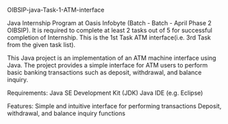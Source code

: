 OIBSIP-java-Task-1-ATM-interface

Java Internship Program at Oasis Infobyte (Batch - Batch - April Phase 2 OIBSIP).
It is required to complete at least 2 tasks out of 5 for successful completion of Internship.
This is the 1st Task ATM interface(i.e. 3rd Task from the given task list).

This Java project is an implementation of an ATM machine interface using Java. The project provides a simple interface for ATM users to perform basic banking transactions such as deposit, withdrawal, and balance inquiry.

Requirements:
Java SE Development Kit (JDK) 
Java IDE (e.g. Eclipse)

Features:
Simple and intuitive interface for performing transactions
Deposit, withdrawal, and balance inquiry functions
